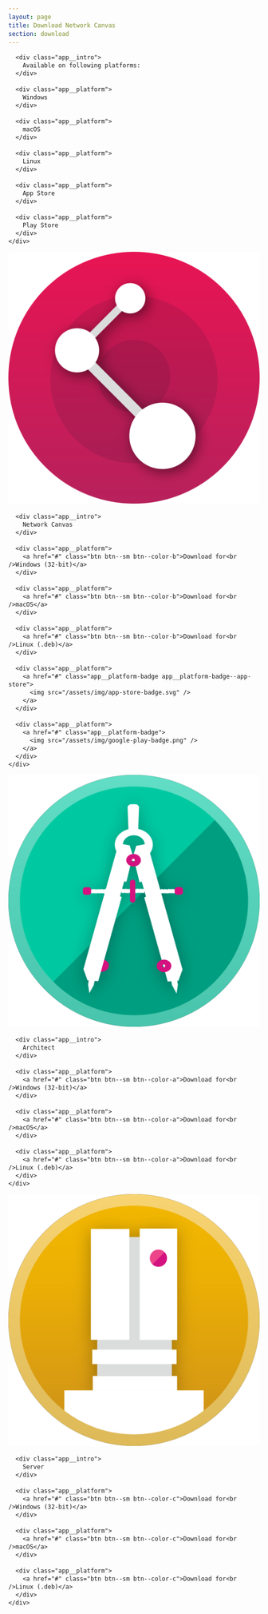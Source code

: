 ```yaml
---
layout: page
title: Download Network Canvas
section: download
---
```


<div class="app-suite">

  <div class="app-suite__platforms">
    <div class="app app--platforms">
      <div class="app__hero"></div>

      <div class="app__intro">
        Available on following platforms:
      </div>

      <div class="app__platform">
        Windows
      </div>

      <div class="app__platform">
        macOS
      </div>

      <div class="app__platform">
        Linux
      </div>

      <div class="app__platform">
        App Store
      </div>

      <div class="app__platform">
        Play Store
      </div>
    </div>
  </div>

  <div class="app-suite__app">
    <div class="app">
      <div class="app__hero">
        <div class="app__hero-logo">
          <img src="/assets/img/network-canvas-icon.svg" />
        </div>
      </div>

      <div class="app__intro">
        Network Canvas
      </div>

      <div class="app__platform">
        <a href="#" class="btn btn--sm btn--color-b">Download for<br />Windows (32-bit)</a>
      </div>

      <div class="app__platform">
        <a href="#" class="btn btn--sm btn--color-b">Download for<br />macOS</a>
      </div>

      <div class="app__platform">
        <a href="#" class="btn btn--sm btn--color-b">Download for<br />Linux (.deb)</a>
      </div>

      <div class="app__platform">
        <a href="#" class="app__platform-badge app__platform-badge--app-store">
          <img src="/assets/img/app-store-badge.svg" />
        </a>
      </div>

      <div class="app__platform">
        <a href="#" class="app__platform-badge">
          <img src="/assets/img/google-play-badge.png" />
        </a>
      </div>
    </div>
  </div>

  <div class="app-suite__app">
    <div class="app">
      <div class="app__hero">
        <div class="app__hero-logo">
          <img src="/assets/img/architect-icon.svg" />
        </div>
      </div>

      <div class="app__intro">
        Architect
      </div>

      <div class="app__platform">
        <a href="#" class="btn btn--sm btn--color-a">Download for<br />Windows (32-bit)</a>
      </div>

      <div class="app__platform">
        <a href="#" class="btn btn--sm btn--color-a">Download for<br />macOS</a>
      </div>

      <div class="app__platform">
        <a href="#" class="btn btn--sm btn--color-a">Download for<br />Linux (.deb)</a>
      </div>
    </div>
  </div>

  <div class="app-suite__app">
    <div class="app">
      <div class="app__hero">
        <div class="app__hero-logo">
          <img src="/assets/img/server-icon.svg" />
        </div>
      </div>

      <div class="app__intro">
        Server
      </div>

      <div class="app__platform">
        <a href="#" class="btn btn--sm btn--color-c">Download for<br />Windows (32-bit)</a>
      </div>

      <div class="app__platform">
        <a href="#" class="btn btn--sm btn--color-c">Download for<br />macOS</a>
      </div>

      <div class="app__platform">
        <a href="#" class="btn btn--sm btn--color-c">Download for<br />Linux (.deb)</a>
      </div>
    </div>
  </div>

</div>
